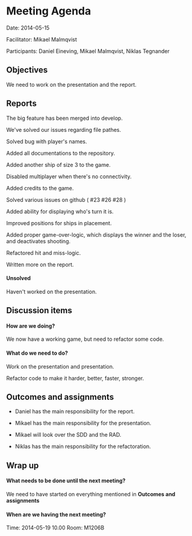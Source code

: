 # Meeting Agenda

Date: 2014-05-15

Facilitator: Mikael Malmqvist

Participants: Daniel Eineving, Mikael Malmqvist, Niklas Tegnander

## Objectives
We need to work on the presentation and the report.

## Reports
The big feature has been merged into develop.

We've solved our issues regarding file pathes.

Solved bug with player's names.

Added all documentations to the repository.

Added another ship of size 3 to the game.

Disabled multiplayer when there's no connectivity.

Added credits to the game.

Solved various issues on github ( #23 #26 #28 )

Added ability for displaying who's turn it is.

Improved positions for ships in placement.

Added proper game-over-logic, which displays the winner and the loser, and deactivates shooting.

Refactored hit and miss-logic.

Written more on the report.


#### Unsolved
Haven't worked on the presentation.

## Discussion items

#### How are we doing?
We now have a working game, but need to refactor some code.

#### What do we need to do?
Work on the presentation and presentation.

Refactor code to make it harder, better, faster, stronger.

## Outcomes and assignments
* Daniel has the main responsibility for the report.

* Mikael has the main responsibility for the presentation.

* Mikael will look over the SDD and the RAD.

* Niklas has the main responsibility for the refactoration.

## Wrap up 

#### What needs to be done until the next meeting?
We need to have started on everything mentioned in __Outcomes and assignments__

#### When are we having the next meeting?
Time: 2014-05-19 10.00
Room: M1206B